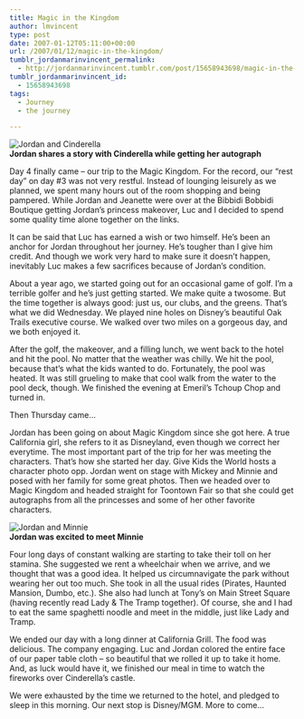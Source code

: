 ```yaml
---
title: Magic in the Kingdom
author: lmvincent
type: post
date: 2007-01-12T05:11:00+00:00
url: /2007/01/12/magic-in-the-kingdom/
tumblr_jordanmarinvincent_permalink:
  - http://jordanmarinvincent.tumblr.com/post/15658943698/magic-in-the-kingdom
tumblr_jordanmarinvincent_id:
  - 15658943698
tags:
  - Journey
  - the journey

---
```

![Jordan and Cinderella][1]  
**Jordan shares a story with Cinderella while getting her autograph**

Day 4 finally came &ndash; our trip to the Magic Kingdom. For the record, our &ldquo;rest day&rdquo; on day #3 was not very restful. Instead of lounging leisurely as we planned, we spent many hours out of the room shopping and being pampered. While Jordan and Jeanette were over at the Bibbidi Bobbidi Boutique getting Jordan&rsquo;s princess makeover, Luc and I decided to spend some quality time alone together on the links.<a name="more"></a>

It can be said that Luc has earned a wish or two himself. He&rsquo;s been an anchor for Jordan throughout her journey. He&rsquo;s tougher than I give him credit. And though we work very hard to make sure it doesn&rsquo;t happen, inevitably Luc makes a few sacrifices because of Jordan&rsquo;s condition.

About a year ago, we started going out for an occasional game of golf. I&rsquo;m a terrible golfer and he&rsquo;s just getting started. We make quite a twosome. But the time together is always good: just us, our clubs, and the greens. That&rsquo;s what we did Wednesday. We played nine holes on Disney&rsquo;s beautiful Oak Trails executive course. We walked over two miles on a gorgeous day, and we both enjoyed it.

After the golf, the makeover, and a filling lunch, we went back to the hotel and hit the pool. No matter that the weather was chilly. We hit the pool, because that&rsquo;s what the kids wanted to do. Fortunately, the pool was heated. It was still grueling to make that cool walk from the water to the pool deck, though. We finished the evening at Emeril&rsquo;s Tchoup Chop and turned in.

Then Thursday came&hellip;

Jordan has been going on about Magic Kingdom since she got here. A true California girl, she refers to it as Disneyland, even though we correct her everytime. The most important part of the trip for her was meeting the characters. That&rsquo;s how she started her day. Give Kids the World hosts a character photo opp. Jordan went on stage with Mickey and Minnie and posed with her family for some great photos. Then we headed over to Magic Kingdom and headed straight for Toontown Fair so that she could get autographs from all the princesses and some of her other favorite characters.

![Jordan and Minnie][2]  
**Jordan was excited to meet Minnie**

Four long days of constant walking are starting to take their toll on her stamina. She suggested we rent a wheelchair when we arrive, and we thought that was a good idea. It helped us circumnavigate the park without wearing her out too much. She took in all the usual rides (Pirates, Haunted Mansion, Dumbo, etc.). She also had lunch at Tony&rsquo;s on Main Street Square (having recently read Lady & The Tramp together). Of course, she and I had to eat the same spaghetti noodle and meet in the middle, just like Lady and Tramp.

We ended our day with a long dinner at California Grill. The food was delicious. The company engaging. Luc and Jordan colored the entire face of our paper table cloth &ndash; so beautiful that we rolled it up to take it home. And, as luck would have it, we finished our meal in time to watch the fireworks over Cinderella&rsquo;s castle.

We were exhausted by the time we returned to the hotel, and pledged to sleep in this morning. Our next stop is Disney/MGM. More to come&hellip;

<div class="blogger-post-footer">
  <img loading="lazy" width="1" height="1" src="https://blogger.googleusercontent.com/tracker/9039099668816362935-2883217182521946751?l=jordansjourney2.blogspot.com" alt="" />
</div>

 [1]: http://www.jordanvincent.com/images/2007/01/jordan_cindy.jpg
 [2]: http://www.jordanvincent.com/images/2007/01/jordan_minnie.jpg
